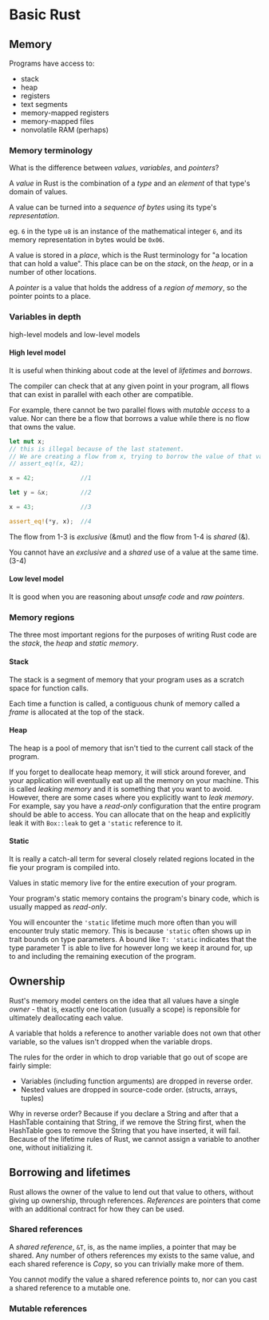 # Basic Rust

## Memory

Programs have access to:

- stack
- heap
- registers
- text segments
- memory-mapped registers
- memory-mapped files
- nonvolatile RAM (perhaps)

### Memory terminology

What is the difference between *values*, *variables*, and *pointers*?

A *value* in Rust is the combination of a *type* and an *element* of that type's domain of values.

A value can be turned into a *sequence of bytes* using its type's *representation*.

eg. `6` in the type `u8` is an instance of the mathematical integer `6`, and its memory representation in bytes would be `0x06`.

A value is stored in a *place*, which is the Rust terminology for "a location that can hold a value". This place can be on the *stack*, on the *heap*, or in a number of other locations.

A *pointer* is a value that holds the address of a *region of memory*, so the pointer points to a place.

### Variables in depth

high-level models and low-level models

#### High level model

It is useful when thinking about code at the level of *lifetimes* and *borrows*.

The compiler can check that at any given point in your program, all flows that can exist in parallel with each other are compatible.

For example, there cannot be two parallel flows with *mutable access* to a value. Nor can there be a flow that borrows a value while there is no flow that owns the value.

```rust
let mut x;
// this is illegal because of the last statement.
// We are creating a flow from x, trying to borrow the value of that variable while there is no flow that owns that value.
// assert_eq!(x, 42); 

x = 42;             //1

let y = &x;         //2

x = 43;             //3

assert_eq!(*y, x);  //4
```

The flow from 1-3 is *exclusive* (&mut) and the flow from 1-4 is *shared* (&).

You cannot have an *exclusive* and a *shared* use of a value at the same time. (3-4)

#### Low level model

It is good when you are reasoning about *unsafe code* and *raw pointers*.

### Memory regions

The three most important regions for the purposes of writing Rust code are the *stack*, the *heap* and *static memory*.

#### Stack

The stack is a segment of memory that your program uses as a scratch space for function calls.

Each time a function is called, a contiguous chunk of memory called a *frame* is allocated at the top of the stack.

#### Heap

The heap is a pool of memory that isn't tied to the current call stack of the program.

If you forget to deallocate heap memory, it will stick around forever, and your application will eventually eat up all the memory on your machine.
This is called *leaking memory* and it is something that you want to avoid. However, there are some cases where you explicitly want to *leak memory*.
For example, say you have a *read-only* configuration that the entire program should be able to access. You can allocate that on the heap and explicitly
leak it with `Box::leak` to get a `'static` reference to it.

#### Static

It is really a catch-all term for several closely related regions located in the fie your program is compiled into.

Values in static memory live for the entire execution of your program.

Your program's static memory contains the program's binary code, which is usually mapped as *read-only*.

You will encounter the `'static` lifetime much more often than you will encounter truly static memory. This is because `'static` often shows up in trait bounds on type parameters. A bound like `T: 'static` indicates that the type parameter T is able to live for however long we keep it around for, up to and including the remaining execution of the program.

## Ownership

Rust's memory model centers on the idea that all values have a single *owner* - that is, exactly one location (usually a scope) is reponsible for ultimately deallocating each value.

A variable that holds a reference to another variable does not own that other variable, so the values isn't dropped when the variable drops.

The rules for the order in which to drop variable that go out of scope are fairly simple:

- Variables (including function arguments) are dropped in reverse order.
- Nested values are dropped in source-code order. (structs, arrays, tuples)

Why in reverse order? Because if you declare a String and after that a HashTable containing that String, if we remove the String first, when the HashTable goes to remove the String that you have inserted, it will fail. Because of the lifetime rules of Rust, we cannot assign a variable to another one, without initializing it.

## Borrowing and lifetimes

Rust allows the owner of the value to lend out that value to others, without giving up ownership, through references. *References* are pointers that come with an additional contract for how they can be used.

### Shared references

A *shared reference*, `&T`, is, as the name implies, a pointer that may be shared. Any number of others references my exists to the same value, and each shared reference is *Copy*, so you can trivially make more of them.

You cannot modify the value a shared reference points to, nor can you cast a shared reference to a mutable one.

### Mutable references



